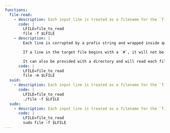 ```yaml
---
functions:
  file-read:
    - description: Each input line is treated as a filename for the `file` command and the output is corrupted by a suffix `:` followed by the result or the error of the operation, so this may not be suitable for binary files.
      code: |
        LFILE=file_to_read
        file -f $LFILE
    - description: |
        Each line is corrupted by a prefix string and wrapped inside quotes, so this may not be suitable for binary files.

        If a line in the target file begins with a `#`, it will not be printed as these lines are parsed as comments.

        It can also be provided with a directory and will read each file in the directory.
      code: |
        LFILE=file_to_read
        file -m $LFILE
  suid:
    - description: Each input line is treated as a filename for the `file` command and the output is corrupted by a suffix `:` followed by the result or the error of the operation, so this may not be suitable for binary files.
      code: |
        LFILE=file_to_read
        ./file -f $LFILE
  sudo:
    - description: Each input line is treated as a filename for the `file` command and the output is corrupted by a suffix `:` followed by the result or the error of the operation, so this may not be suitable for binary files.
      code: |
        LFILE=file_to_read
        sudo file -f $LFILE
---
```


